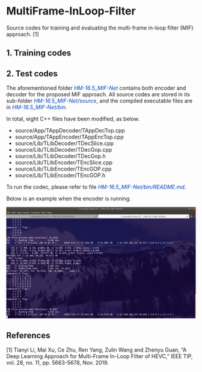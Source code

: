 # MultiFrame-InLoop-Filter
Source codes for training and evaluating the multi-frame in-loop filter (MIF) approach. [1]

## 1. Training codes

## 2. Test codes

The aforementioned folder <font color="#0040c0">*HM-16.5_MIF-Net*</font> contains both encoder and decoder for the proposed MIF approach. All source codes are stored in its sub-folder <font color="#0040c0">*HM-16.5_MIF-Net/source*</font>, and the compiled executable files are in <font color="#0040c0">*HM-16.5_MIF-Net/bin*</font>. 

In total, eight C++ files have been modified, as below.

 - source/App/TAppDecoder/TAppDecTop.cpp
 - source/App/TAppEncoder/TAppEncTop.cpp
 - source/Lib/TLibDecoder/TDecSlice.cpp
 - source/Lib/TLibDecoder/TDecGop.cpp
 - source/Lib/TLibDecoder/TDecGop.h
 - source/Lib/TLibEncoder/TEncSlice.cpp
 - source/Lib/TLibEncoder/TEncGOP.cpp
 - source/Lib/TLibEncoder/TEncGOP.h

To run the codec, please refer to file <font color="#0040c0">*HM-16.5_MIF-Net/bin/README.md*</font>.

Below is an example when the encoder is running.

![](example_encoder.png)

## References

[1] Tianyi Li, Mai Xu, Ce Zhu, Ren Yang, Zulin Wang and Zhenyu Guan, “A Deep Learning Approach for Multi-Frame In-Loop Filter of HEVC,” IEEE TIP, vol. 28, no. 11, pp. 5663-5678, Nov. 2019.
